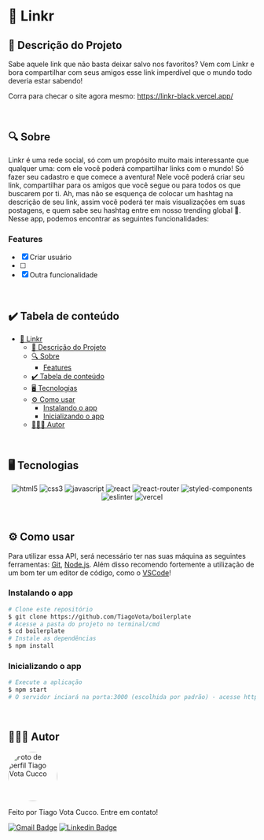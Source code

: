 # 🔗 Linkr
## 🚀 Descrição do Projeto
Sabe aquele link que não basta deixar salvo nos favoritos? Vem com Linkr e bora compartilhar com seus amigos esse link imperdível que o mundo todo deveria estar sabendo!

<!-- <p align="center">
	<img alt='Boilerplate usage GIF' src="/public/assets/boilerplate-usage.gif" />
</p> -->

Corra para checar o site agora mesmo: https://linkr-black.vercel.app/

<br/>


## 🔍 Sobre
Linkr é uma rede social, só com um propósito muito mais interessante que qualquer uma: com ele você poderá compartilhar links com o mundo! Só fazer seu cadastro e que comece a aventura! Nele você poderá criar seu link, compartilhar para os amigos que você segue ou para todos os que buscarem por ti. Ah, mas não se esquença de colocar um hashtag na descrição de seu link, assim você poderá ter mais visualizações em suas postagens, e quem sabe seu hashtag entre em nosso trending global 🤩. Nesse app, podemos encontrar as seguintes funcionalidades:

### Features
- [x] Criar usuário
- [ ] 
- [x] Outra funcionalidade

<br/>


## ✔️ Tabela de conteúdo
<!--ts-->
- [🔗 Linkr](#-linkr)
	- [🚀 Descrição do Projeto](#-descrição-do-projeto)
	- [🔍 Sobre](#-sobre)
		- [Features](#features)
	- [✔️ Tabela de conteúdo](#️-tabela-de-conteúdo)
	- [🖥 Tecnologias](#-tecnologias)
	- [⚙ Como usar](#-como-usar)
		- [Instalando o app](#instalando-o-app)
		- [Inicializando o app](#inicializando-o-app)
	- [👨🏼‍💻 Autor](#-autor)
<!--te-->

<br/>


## 🖥 Tecnologias
<p align="center">
	<img alt="html5" src="https://img.shields.io/badge/HTML5-E34F26?style=for-the-badge&logo=html5&logoColor=white" />
	<img alt="css3" src="https://img.shields.io/badge/CSS3-1572B6?style=for-the-badge&logo=css3&logoColor=white" />
	<img alt="javascript" src="https://img.shields.io/badge/JavaScript-F7DF1E?style=for-the-badge&logo=javascript&logoColor=black" />
  <img alt="react" src="https://img.shields.io/badge/React-20232A?style=for-the-badge&logo=react&logoColor=61DAFB"/>
  <img alt="react-router" src="https://img.shields.io/badge/React_Router-CA4245?style=for-the-badge&logo=react-router&logoColor=white"/>
  <img alt="styled-components" src="https://img.shields.io/badge/styled--components-DB7093?style=for-the-badge&logo=styled-components&logoColor=white"/>
  <img alt="eslinter" src="https://img.shields.io/badge/eslint-3A33D1?style=for-the-badge&logo=eslint&logoColor=white"/>
	<img alt="vercel" src="https://img.shields.io/badge/Vercel-000000?style=for-the-badge&logo=vercel&logoColor=white" />
</p>

<br/>


## ⚙ Como usar

Para utilizar essa API, será necessário ter nas suas máquina as seguintes ferramentas:
[Git](https://git-scm.com), [Node.js](https://nodejs.org/en/). 
Além disso recomendo fortemente a utilização de um bom ter um editor de código, como o [VSCode](https://code.visualstudio.com/)!


### Instalando o app
```bash
# Clone este repositório
$ git clone https://github.com/TiagoVota/boilerplate
# Acesse a pasta do projeto no terminal/cmd
$ cd boilerplate
# Instale as dependências
$ npm install
```

### Inicializando o app
```bash
# Execute a aplicação
$ npm start
# O servidor inciará na porta:3000 (escolhida por padrão) - acesse http://localhost:3000 
```

<br/>


## 👨🏼‍💻 Autor

<img style="border-radius: 50%;" src="https://avatars.githubusercontent.com/u/56308226?v=4" width="100px;" alt="Foto de perfil Tiago Vota Cucco"/>

Feito por Tiago Vota Cucco. Entre em contato!

[![Gmail Badge](https://img.shields.io/badge/-tiagovotacucco@gmail.com-c14438?style=flat&logo=Gmail&logoColor=white&link=mailto:tiagovotacucco@gmail.com)](mailto:tiagovotacucco@gmail.com)
[![Linkedin Badge](https://img.shields.io/badge/-Tiago-Vota?style=flat&logo=Linkedin&logoColor=white&color=blue&link=https://www.linkedin.com/in/tiago-vota-cucco-394916204)](https://www.linkedin.com/in/tiago-vota-cucco-394916204) 

<br/><br/>
